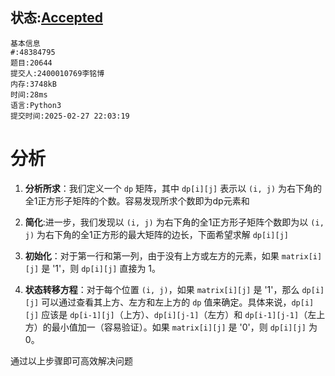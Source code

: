 ## 状态:[Accepted](http://xzmdsa.openjudge.cn/finalexamttest2/solution/48384795/)
    基本信息
    #:48384795
    题目:20644
    提交人:2400010769李铭博
    内存:3748kB
    时间:28ms
    语言:Python3
    提交时间:2025-02-27 22:03:19
# 分析
1. **分析所求**：我们定义一个 `dp` 矩阵，其中 `dp[i][j]` 表示以 `(i, j)` 为右下角的全1正方形子矩阵的个数。容易发现所求个数即为dp元素和
2. **简化**:进一步，我们发现以 `(i, j)` 为右下角的全1正方形子矩阵个数即为以 `(i, j)` 为右下角的全1正方形的最大矩阵的边长，下面希望求解 `dp[i][j]`

3. **初始化**：对于第一行和第一列，由于没有上方或左方的元素，如果 `matrix[i][j]` 是 '1'，则 `dp[i][j]` 直接为 1。
4. **状态转移方程**：对于每个位置 `(i, j)`，如果 `matrix[i][j]` 是 '1'，那么 `dp[i][j]` 可以通过查看其上方、左方和左上方的 `dp` 值来确定。具体来说，`dp[i][j]` 应该是 `dp[i-1][j]`（上方）、`dp[i][j-1]`（左方）和 `dp[i-1][j-1]`（左上方）的最小值加一（容易验证）。如果 `matrix[i][j]` 是 '0'，则 `dp[i][j]` 为 0。

通过以上步骤即可高效解决问题





